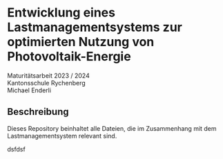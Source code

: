 # Entwicklung eines Lastmanagementsystems zur optimierten Nutzung von Photovoltaik-Energie
Maturitätsarbeit 2023 / 2024  
Kantonsschule Rychenberg  
Michael Enderli

## Beschreibung
Dieses Repository beinhaltet alle Dateien, die im Zusammenhang mit dem Lastmanagementsystem relevant sind.  

  dsfdsf
